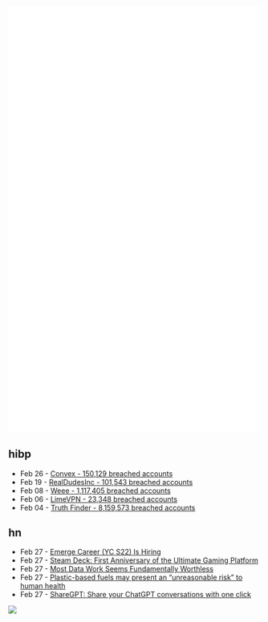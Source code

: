 ![Metrics](https://raw.githubusercontent.com/phixion/phixion/master/metrics.svg)

## hibp

<!--
for https://github.com/phixion/phixion/blob/main/.github/workflows/feeds.yml
-->
<!--START_SECTION:haveibeenpwnd-->
- Feb 26 - [Convex - 150,129 breached accounts](https://haveibeenpwned.com/PwnedWebsites#Convex)
- Feb 19 - [RealDudesInc - 101,543 breached accounts](https://haveibeenpwned.com/PwnedWebsites#RealDudesInc)
- Feb 08 - [Weee - 1,117,405 breached accounts](https://haveibeenpwned.com/PwnedWebsites#Weee)
- Feb 06 - [LimeVPN - 23,348 breached accounts](https://haveibeenpwned.com/PwnedWebsites#LimeVPN)
- Feb 04 - [Truth Finder - 8,159,573 breached accounts](https://haveibeenpwned.com/PwnedWebsites#TruthFinder)
<!--END_SECTION:haveibeenpwnd-->

## hn

<!--
for https://github.com/phixion/phixion/blob/main/.github/workflows/feeds.yml
-->
<!--START_SECTION:hn-->
- Feb 27 - [Emerge Career (YC S22) Is Hiring](https://www.ycombinator.com/companies/emerge-career/jobs/LZAKBCW-founding-operations-manager)
- Feb 27 - [Steam Deck: First Anniversary of the Ultimate Gaming Platform](https://boilingsteam.com/steam-deck-first-anniversary-of-the-ultimate-gaming-platform/)
- Feb 27 - [Most Data Work Seems Fundamentally Worthless](https://ludic.mataroa.blog/blog/most-data-work-seems-fundamentally-worthless/)
- Feb 27 - [Plastic-based fuels may present an “unreasonable risk” to human health](https://www.propublica.org/article/chevron-pascagoula-pollution-future-cancer-risk)
- Feb 27 - [ShareGPT: Share your ChatGPT conversations with one click](https://sharegpt.com)
<!--END_SECTION:hn-->

<!--
for https://yhype.me
-->
![](https://hit.yhype.me/github/profile?user_id=13013670)
